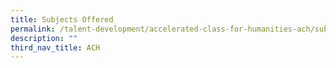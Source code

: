 ```yaml
---
title: Subjects Offered
permalink: /talent-development/accelerated-class-for-humanities-ach/subjects-offered/
description: ""
third_nav_title: ACH
---
```

